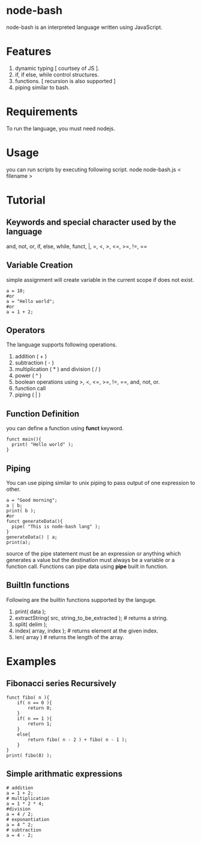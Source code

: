 node-bash
=========

node-bash is an interpreted language written using JavaScript.

Features
=========
1. dynamic typing [ courtsey of JS ].
2. if, if else, while control structures.
3. functions. [ recursion is also supported ]
4. piping similar to bash.

Requirements
============
To run the language, you must need nodejs.

Usage
=====
you can run scripts by executing following script.
node node-bash.js < filename >

Tutorial
========

Keywords and special character used by the language
---------------------------------------------------
and, not, or, if, else, while, funct, |, =, <, >, <=, >=, !=, ==

Variable Creation
-----------------
simple assignment will create variable in the current scope if does not exist.

    a = 10;
    #or
    a = "Hello world";
    #or
    a = 1 + 2;

Operators
---------
The language supports following operations.

1. addition ( + )
2. subtraction ( - )
3. multiplication ( * ) and division ( / )
4. power ( ^ )
5. boolean operations using >, <, <=, >=, !=, ==, and, not, or.
6. function call
7. piping ( | )

Function Definition
-------------------
you can define a function using <b>funct</b> keyword.

    funct main(){
      print( "Hello world" );
    }

Piping
-------
You can use piping similar to unix piping to pass output of one expression to other.

    a = "Good morning";
    a | b;
    print( b );
    #or
    funct generateData(){
      pipe( "This is node-bash lang" );
    }
    generateData() | a;
    print(a);
  
source of the pipe statement must be an expression or anything which generates a value but the destination must always
be a variable or a function call.
Functions can pipe data using <b>pipe</b> built in function.

BuiltIn functions
-----------------
Following are the builtin functions supported by the languge.

1. print( data );
2. extractString( src, string_to_be_extracted ); # returns a string.
3. split( delim );
4. index( array, index ); # returns element at the given index.
5. len( array ) # returns the length of the array.

Examples
========

Fibonacci series Recursively
----------------------------

    funct fibo( n ){
        if( n == 0 ){
            return 0;
        }
        if( n == 1 ){
            return 1;
        }
        else{
            return fibo( n - 2 ) + fibo( n - 1 );
        }
    }
    print( fibo(8) );

Simple arithmatic expressions
-----------------------------
    # addition
    a = 1 + 2; 
    # multiplication
    a = 1 * 2 * 4;
    #division
    a = 4 / 2;
    # exponantiation
    a = 4 ^ 2;
    # subtraction
    a = 4 - 2;

